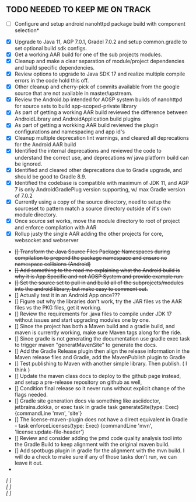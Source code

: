 ## TODO NEEDED TO KEEP ME ON TRACK

*[ ] Configure and setup android nanohttpd package build with component selection*  
- [X] Upgrade to Java 11, AGP 7.0.1, Gradel 7.0.2 and setup common.gradle to set optional build sdk configs.
- [X] Get a working AAR build for one of the sub projects modules.
- [X] Cleanup and make a clear separation of module/project dependencies and build specific dependencies.
- [X] Review options to upgrade to Java SDK 17 and realize multiple compile errors in the code hold this off.
- [X] Other cleanup and cherry-pick of commits available from the google source that are not available in master/upstream.
- [X] Review the Android.bp intended for AOSP system builds of nanohttpd for source sets to build app-scoped-private library
- [X] As part of getting a working AAR build reviewed the difference between AndroidLibrary and AndroidApplication build plugins
- [X] As part of getting a workking AAR build reviewed the plugin configurations and namespacing and app id's 
- [X] Cleanup multiple deprecation lint warnings, and cleared all deprecations for the Android AAR build
- [X] Identified the internal deprecations and reviewed the code to understand the correct use, and deprecations w/ java platform build can be ignored.
- [X] Identified and cleared other deprecations due to Gradle upgrade, and should be good to Gradle 8.9.
- [X] Identified the codebase is compatible with maximum of JDK 11, and AGP 7 is only AndroidGradlePlug version supporting, w/ max Gradle version of 7.0.2
- [X] Currently using a copy of the source directory, need to setup the sourceset to pattern match a source directory outside of it's own module directory.
- [X] Once source set works, move the module directory to root of project and enforce compilation with AAR 
- [X] Rollup justy the single AAR adding the other projects for core, websocket and webserver
- ~~[] Transform the Java Source Files Package Namespaces during compilation to prepend the package namespace and ensure no namespace collisions (Android)~~
- ~~[] Add something to the read me explaining what the Android build is why it is App Specific and not AOSP System and provide example run.~~
- ~~[] Set the source set to pull in and build all of the subprojects/modules into the android library, but make easy to comment out.~~
- [] Actually test it in an Android App once??? 
- [] Figure out why the libraries don't work, try the JAR files vs the AAR files vs the PKG files, get it working.
- [] Review the requirements for .java files to compile under JDK 17 without issues and start upgrading modules one by one.
- [] Since the project has both a Maven build and a gradle build, and maven is currently working, make sure Maven tags along for the ride.
- [] Since gradle is not generating the documentation use gradle exec task to trigger maven "generatMavenSite" to generate the docs.
- [] Add the Gradle Release plugin then align the release information in the Maven release files and Gradle, add the MavenPublish plugin to Gradle
- [] Test publishing to Maven with another simple library. Then publish. ( I think )
- [] Update the maven class docs to deploy to the github page instead, and setup a pre-release repository on github as well,
- [] Condition final release so it never runs without explicit change of the flags needed.
- [] Gradle site generation docs via something like asciidoctor, jetbrains.dokka, or exec task in gradle task generateSite(type: Exec) {commandLine 'mvn', 'site'}
- [] The license-maven-plugin does not have a direct equivalent in Gradle - task enforceLicenses(type: Exec) {commandLine 'mvn', 'license:update-file-header'}
- [] Review and consider adding the pmd code quality analysis tool into the Gradle Build to keep alignment with the original maven build.
- [] Add spotbugs plugin in gradle for the alignment with the mvn build. I will do a check to make sure if any of those tasks don't run, we can leave it out.
- 
*[ ]*  
*[ ]*  
*[ ]*  